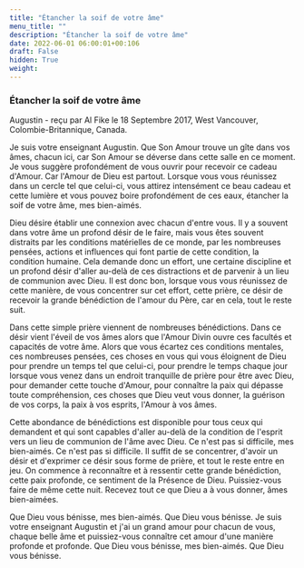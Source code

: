 ```yaml
---
title: "Étancher la soif de votre âme"
menu_title: ""
description: "Étancher la soif de votre âme"
date: 2022-06-01 06:00:01+00:106
draft: False
hidden: True
weight:
---
```

### Étancher la soif de votre âme

Augustin - reçu par Al Fike le 18 Septembre 2017, West Vancouver, Colombie-Britannique, Canada.

Je suis votre enseignant Augustin. Que Son Amour trouve un gîte dans vos âmes, chacun ici, car Son Amour se déverse dans cette salle en ce moment. Je vous suggère profondément de vous ouvrir pour recevoir ce cadeau d'Amour. Car l'Amour de Dieu est partout. Lorsque vous vous réunissez dans un cercle tel que celui-ci, vous attirez intensément ce beau cadeau et cette lumière et vous pouvez boire profondément de ces eaux, étancher la soif de votre âme, mes bien-aimés.

Dieu désire établir une connexion avec chacun d'entre vous. Il y a souvent dans votre âme un profond désir de le faire, mais vous êtes souvent distraits par les conditions matérielles de ce monde, par les nombreuses pensées, actions et influences qui font partie de cette condition, la condition humaine. Cela demande donc un effort, une certaine discipline et un profond désir d'aller au-delà de ces distractions et de parvenir à un lieu de communion avec Dieu. Il est donc bon, lorsque vous vous réunissez de cette manière, de vous concentrer sur cet effort, cette prière, ce désir de recevoir la grande bénédiction de l'amour du Père, car en cela, tout le reste suit.

Dans cette simple prière viennent de nombreuses bénédictions. Dans ce désir vient l'éveil de vos âmes alors que l'Amour Divin ouvre ces facultés et capacités de votre âme. Alors que vous écartez ces conditions mentales, ces nombreuses pensées, ces choses en vous qui vous éloignent de Dieu pour prendre un temps tel que celui-ci, pour prendre le temps chaque jour lorsque vous venez dans un endroit tranquille de prière pour être avec Dieu, pour demander cette touche d'Amour, pour connaître la paix qui dépasse toute compréhension, ces choses que Dieu veut vous donner, la guérison de vos corps, la paix à vos esprits, l'Amour à vos âmes.

Cette abondance de bénédictions est disponible pour tous ceux qui demandent et qui sont capables d'aller au-delà de la condition de l'esprit vers un lieu de communion de l'âme avec Dieu. Ce n'est pas si difficile, mes bien-aimés. Ce n'est pas si difficile. Il suffit de se concentrer, d'avoir un désir et d'exprimer ce désir sous forme de prière, et tout le reste entre en jeu. On commence à reconnaître et à ressentir cette grande bénédiction, cette paix profonde, ce sentiment de la Présence de Dieu. Puissiez-vous faire de même cette nuit. Recevez tout ce que Dieu a à vous donner, âmes bien-aimées.

Que Dieu vous bénisse, mes bien-aimés. Que Dieu vous bénisse. Je suis votre enseignant Augustin et j'ai un grand amour pour chacun de vous, chaque belle âme et puissiez-vous connaître cet amour d'une manière profonde et profonde. Que Dieu vous bénisse, mes bien-aimés. Que Dieu vous bénisse.
